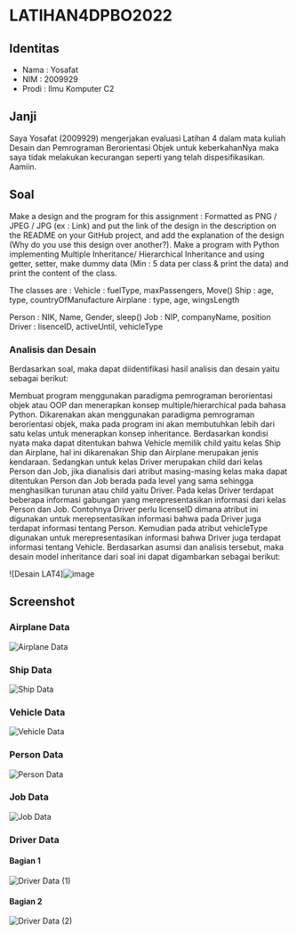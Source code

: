 # LATIHAN4DPBO2022
## Identitas
- Nama : Yosafat
- NIM  : 2009929
- Prodi : Ilmu Komputer C2

## Janji
Saya Yosafat (2009929) mengerjakan evaluasi Latihan 4 dalam mata kuliah Desain dan Pemrograman Berorientasi Objek untuk keberkahanNya maka saya tidak melakukan kecurangan seperti yang telah dispesifikasikan. Aamiin.

## Soal
Make a design and the program for this assignment : Formatted as PNG / JPEG / JPG (ex : Link) and put the link of the design in the description on the README on your GitHub project, and add the explanation of the design (Why do you use this design over another?).
Make a program with Python implementing Multiple Inheritance/ Hierarchical Inheritance and using getter, setter, make dummy data (Min : 5 data per class & print the data) and print the content of the class.

The classes are :
Vehicle : fuelType, maxPassengers, Move()
Ship : age, type, countryOfManufacture
Airplane : type, age, wingsLength

Person : NIK, Name, Gender, sleep()
Job : NIP, companyName, position
Driver : lisenceID, activeUntil, vehicleType


### Analisis dan Desain
Berdasarkan soal, maka dapat diidentifikasi hasil analisis dan desain yaitu sebagai berikut:

Membuat program menggunakan paradigma pemrograman berorientasi objek atau OOP dan menerapkan konsep multiple/hierarchical pada bahasa Python. Dikarenakan akan menggunakan paradigma pemrograman berorientasi objek, maka pada program ini akan membutuhkan lebih dari satu kelas untuk menerapkan konsep inheritance. Berdasarkan kondisi nyata maka dapat ditentukan bahwa Vehicle memilik child yaitu kelas Ship dan Airplane, hal ini dikarenakan Ship dan Airplane merupakan jenis kendaraan. Sedangkan untuk kelas Driver merupakan child dari kelas Person dan Job, jika dianalisis dari atribut masing-masing kelas maka dapat ditentukan Person dan Job berada pada level yang sama sehingga menghasilkan turunan atau child yaitu Driver. Pada kelas Driver terdapat beberapa informasi gabungan yang merepresentasikan informasi dari kelas Person dan Job. Contohnya Driver perlu licenseID dimana atribut ini digunakan untuk merepsentasikan informasi bahwa pada Driver juga terdapat informasi tentang Person. Kemudian pada atribut vehicleType digunakan untuk merepresentasikan informasi bahwa Driver juga terdapat informasi tentang Vehicle. Berdasarkan asumsi dan analisis tersebut, maka desain model inheritance dari soal ini dapat digambarkan sebagai berikut:


![Desain LAT4]![image](https://user-images.githubusercontent.com/77567907/159019959-a74e22fb-4a94-4ebb-889a-2ec5ac400393.png)



## Screenshot
### Airplane Data
![Airplane Data](https://user-images.githubusercontent.com/77567907/156917271-af91ea2e-2000-4883-828e-66181d42ab6e.jpg)

### Ship Data
![Ship Data](https://user-images.githubusercontent.com/77567907/156917279-2d93e700-a5ee-4fe0-9b9a-1c2dc97d666a.jpg)

### Vehicle Data
![Vehicle Data](https://user-images.githubusercontent.com/77567907/156917280-93f30f13-8a3f-4086-8bfd-353a8c965e38.jpg)

### Person Data
![Person Data](https://user-images.githubusercontent.com/77567907/156917277-4b459b2b-5feb-46a3-bc62-2ea3f054e12b.jpg)

### Job Data
![Job Data](https://user-images.githubusercontent.com/77567907/156917276-fa1c68d2-6885-4307-8d55-1524e3eecd2a.jpg)

### Driver Data
#### Bagian 1
![Driver Data (1)](https://user-images.githubusercontent.com/77567907/156917274-2bb3f573-8d42-433d-aff4-d35cd93422b9.jpg)

#### Bagian 2
![Driver Data (2)](https://user-images.githubusercontent.com/77567907/156917275-2670162c-0dbe-4d7f-b27f-5df81cbb9eb5.jpg)

